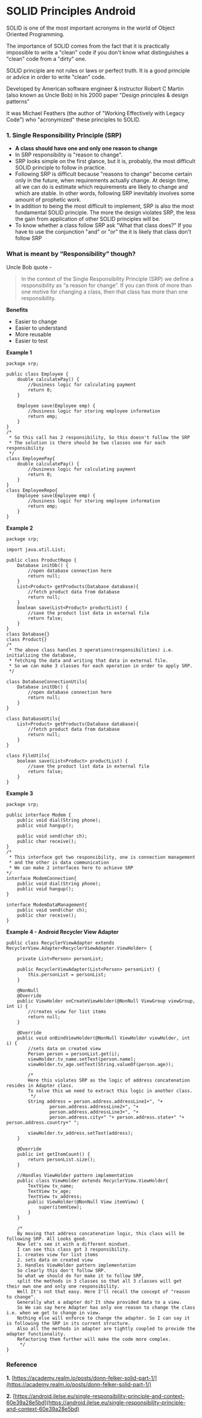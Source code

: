 # SOLID Principles Android


SOLID is one of the most important acronyms in the world of Object Oriented Programming.

The importance of SOLID comes from the fact that it is practically impossible to write a &quot;clean&quot; code if you don&#39;t know what distinguishes a &quot;clean&quot; code from a &quot;dirty&quot; one.

SOLID principle are not rules or laws or perfect truth. It is a good principle or advice in order to write &quot;clean&quot; code.

Developed by American software engineer &amp; instructor Robert C Martin (also known as Uncle Bob) in his 2000 paper &quot;Design principles &amp; design patterns&quot;

It was Michael Feathers (the author of &quot;Working Effectively with Legacy Code&quot;) who &quot;acronymized&quot; these principles to SOLID.


### 1. Single Responsibility Principle (SRP)

- **A class should have one and only one reason to change**
- In SRP responsibility is &quot;reason to change&quot;.
- SRP looks simple on the first glance, but it is, probably, the most difficult SOLID principle to follow in practice.
- Following SRP is difficult because &quot;reasons to change&quot; become certain only in the future, when requirements actually change. At design time, all we can do is estimate which requirements are likely to change and which are stable. In other words, following SRP inevitably involves some amount of prophetic work.
- In addition to being the most difficult to implement, SRP is also the most fundamental SOLID principle. The more the design violates SRP, the less the gain from application of other SOLID principles will be.
- To know whether a class follow SRP ask &quot;What that class does?&quot; If you have to use the conjunction &quot;and&quot; or &quot;or&quot; the it is likely that class don&#39;t follow SRP

### What is meant by “Responsibility” though?
Uncle Bob quote - 
> In the context of the Single Responsibility Principle (SRP) we define a responsibility as “a reason for change”. If you can think of more than one motive for changing a class, then that class has more than one responsibility.

**Benefits**

- Easier to change
- Easier to understand
- More reusable
- Easier to test



**Example 1**
```
package srp;

public class Employee {
	double calculatePay() {
		//business logic for calculating payment
		return 0;
	}
	
	Employee save(Employee emp) {
		//business logic for storing employee information
		return emp;
	}
}
/*
 * So this call has 2 responsibility, So this doesn't follow the SRP
 * The solution is there should be two classes one for each responsibility
 */
class EmployeePay{
	double calculatePay() {
		//business logic for calculating payment
		return 0;
	}
}
class EmployeeRepo{
	Employee save(Employee emp) {
		//business logic for storing employee information
		return emp;
	}
}
```



**Example 2**
```
package srp;

import java.util.List;

public class ProductRepo {
	Database initDb() {
		//open database connection here
		return null;
	}
	List<Product> getProducts(Database database){
		//fetch product data from database
		return null;
	}
	boolean save(List<Product> productList) {
		//save the product list data in external file
		return false;
	}
}
class Database{}
class Product{}
/*
 * The above class handles 3 operations(responsibilities) i.e. initializing the database, 
 * fetching the data and writing that data in external file.
 * So we can make 3 classes for each operation in order to apply SRP.
 */

class DatabaseConnectionUtils{
	Database initDb() {
		//open database connection here
		return null;
	}
}

class DatabaseUtils{
	List<Product> getProducts(Database database){
		//fetch product data from database
		return null;
	}
}

class FileUtils{
	boolean save(List<Product> productList) {
		//save the product list data in external file
		return false;
	}
}
```

**Example 3**

```
package srp;

public interface Modem {
	public void dial(String phone);
	public void hangup();
	
	public void send(char ch);
	public char receive();
}
/*
 * This interface got two responsibility, one is connection management 
 * and the other is data communication
 * We can make 2 interfaces here to achieve SRP
*/
interface ModemConnection{
	public void dial(String phone);
	public void hangup();
}

interface ModemDataManagement{
	public void send(char ch);
	public char receive();
}
```
**Example 4 - Android Recycler View Adapter**

```
public class RecyclerViewAdapter extends RecyclerView.Adapter<RecyclerViewAdapter.ViewHolder> {

    private List<Person> personList;

    public RecyclerViewAdapter(List<Person> personList) {
        this.personList = personList;
    }

    @NonNull
    @Override
    public ViewHolder onCreateViewHolder(@NonNull ViewGroup viewGroup, int i) {
        //creates view for list items
        return null;
    }

    @Override
    public void onBindViewHolder(@NonNull ViewHolder viewHolder, int i) {
        //sets data on created view
        Person person = personList.get(i);
        viewHolder.tv_name.setText(person.name);
        viewHolder.tv_age.setText(String.valueOf(person.age));

        /*
        Here this violates SRP as the logic of address concatenation resides in Adapter class.
        To solve this we need to extract this logic in another class.
         */
        String address = person.address.addressLine1+", "+
                person.address.addressLine2+", "+
                person.address.addressLine3+", "+
                person.address.city+" "+ person.address.state+" "+ person.address.country+" ";

        viewHolder.tv_address.setText(address);
    }

    @Override
    public int getItemCount() {
        return personList.size();
    }

    //Handles ViewHolder pattern implementation
    public class ViewHolder extends RecyclerView.ViewHolder{
        TextView tv_name;
        TextView tv_age;
        TextView tv_address;
        public ViewHolder(@NonNull View itemView) {
            super(itemView);
        }
    }

    /*
    By moving that address concatenation logic, this class will be following SRP. All Looks good.
    Now let's see it with a different mindset.
    I can see this class got 3 responsibility.
    1. creates view for list items
    2. sets data on created view
    3. Handles ViewHolder pattern implementation
    So clearly this don't follow SRP.
    So what we should do for make it to follow SRP,
    split the methods in 3 classes so that all 3 classes will get their own one and only one responsibility.
    Well It's not that easy. Here I'll recall the concept of "reason to change".
    Generally what a adapter do? It show provided data to a view.
    So We can say here Adapter has only one reason to change the class i.e. when we get to change in view.
    Nothing else will enforce to change the adapter. So I can say it is following the SRP in its current structure.
    Also all the methods in adapter are tightly coupled to provide the adapter functionality.
    Refactoring them further will make the code more complex.
     */
}
```

 ### Reference
 
 **1.** [https://academy.realm.io/posts/donn-felker-solid-part-1/](https://academy.realm.io/posts/donn-felker-solid-part-1/)
 
 **2.** [https://android.jlelse.eu/single-responsibility-principle-and-context-60e39a28e5bd](https://android.jlelse.eu/single-responsibility-principle-and-context-60e39a28e5bd)
